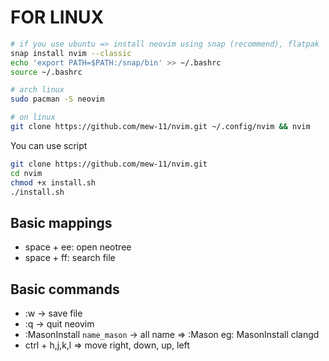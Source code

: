 # FOR LINUX

```bash
# if you use ubuntu => install neovim using snap (recommend), flatpak
snap install nvim --classic
echo 'export PATH=$PATH:/snap/bin' >> ~/.bashrc
source ~/.bashrc
```

```bash
# arch linux 
sudo pacman -S neovim
```

```bash 
# on linux
git clone https://github.com/mew-11/nvim.git ~/.config/nvim && nvim
```

You can use script
```bash
git clone https://github.com/mew-11/nvim.git
cd nvim
chmod +x install.sh
./install.sh
```

## Basic mappings
- space + ee: open neotree
- space + ff: search file
## Basic commands
- :w -> save file
- :q -> quit neovim
- :MasonInstall `name_mason` -> all name => :Mason
  eg: MasonInstall clangd
- ctrl + h,j,k,l => move right, down, up, left

